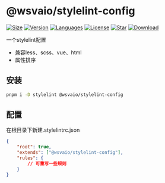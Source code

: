 # @wsvaio/stylelint-config

[![Size](https://img.shields.io/bundlephobia/minzip/@wsvaio/stylelint-config/latest)](https://www.npmjs.com/package/@wsvaio/stylelint-config) [![Version](https://img.shields.io/npm/v/@wsvaio/stylelint-config)](https://www.npmjs.com/package/@wsvaio/stylelint-config) [![Languages](https://img.shields.io/github/languages/top/wsvaio/mylint-config)](https://www.npmjs.com/package/@wsvaio/stylelint-config) [![License](https://img.shields.io/npm/l/@wsvaio/stylelint-config)](https://www.npmjs.com/package/@wsvaio/stylelint-config) [![Star](https://img.shields.io/github/stars/wsvaio/mylint-config)](https://github.com/wsvaio/mylint-config) [![Download](https://img.shields.io/npm/dm/@wsvaio/stylelint-config)](https://www.npmjs.com/package/@wsvaio/stylelint-config)

一个stylelint配置

- 兼容less、scss、vue、html
- 属性排序

## 安装

```bash
pnpm i -D stylelint @wsvaio/stylelint-config
```

## 配置

在根目录下新建.stylelintrc.json

```json
{
	"root": true,
	"extends": ["@wsvaio/stylelint-config"],
	"rules": {
		// 可重写一些规则
	}
}
```
